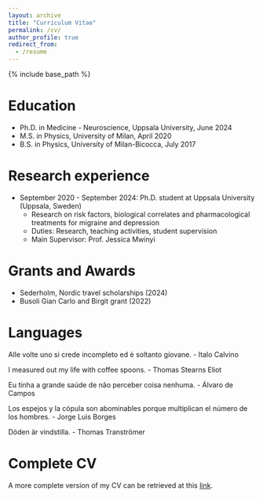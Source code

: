 ```yaml
---
layout: archive
title: "Curriculum Vitae"
permalink: /cv/
author_profile: true
redirect_from:
  - /resume
---
```


{% include base_path %}

Education
======
* Ph.D. in Medicine - Neuroscience, Uppsala University, June 2024
* M.S. in Physics, University of Milan, April 2020
* B.S. in Physics, University of Milan-Bicocca, July 2017

Research experience
======
* September 2020 - September 2024: Ph.D. student at Uppsala University (Uppsala, Sweden)
  * Research on risk factors, biological correlates and pharmacological treatments for migraine and depression
  * Duties: Research, teaching activities, student supervision
  * Main Supervisor: Prof. Jessica Mwinyi

Grants and Awards
======
* Sederholm, Nordic travel scholarships (2024)
* Busoli Gian Carlo and Birgit grant (2022)

Languages
====== 

Alle volte uno si crede incompleto ed è soltanto giovane. - Italo Calvino

I measured out my life with coffee spoons. - Thomas Stearns Eliot

Eu tinha a grande saúde de não perceber coisa nenhuma. - Álvaro de Campos

Los espejos y la cópula son abominables porque multiplican el número de los hombres. - Jorge Luis Borges

Döden är vindstilla. - Thomas Tranströmer

Complete CV
======
A more complete version of my CV can be retrieved at this <a href="http://oresteaffatato.github.io/files/AcademicCV.pdf" title="hp">link</a>. 